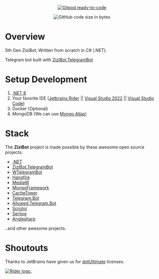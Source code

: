 <p align="center">
    <a href="https://gitpod.io/#https://github.com/azhe403/ZiziBot-Engine">
        <img src="https://img.shields.io/badge/Gitpod-ready--to--code-908a85?logo=gitpod" alt="Gitpod ready-to-code" />
    </a>
    <div align="center">
        <img src="https://img.shields.io/github/languages/code-size/azhe403/ZiziBot-Engine" alt="GitHub code size in bytes" />
    </div>
</p>

# Overview

5th Gen ZiziBot, Written from scratch in C# (.NET).

Telegram bot built with <a href="https://github.com/azhe403/ZiziBot.TelegramBot" target="_blank">ZiziBot.TelegramBot</a>

# Setup Development

1. <a href="https://dotnet.microsoft.com/en-us/download" target="_blank">.NET 8</a>
2. Your favorite IDE (<a href="https://www.jetbrains.com/rider?from=zizibot" target="_blank">Jetbrains Rider</a> || <a href="https://visualstudio.microsoft.com" target="_blank">Visual Studio 2022</a> || <a href="https://code.visualstudio.com" target="_blank">Visual Studio Code</a>)
3. Docker (Optional)
4. MongoDB (We can use <a href="https://www.mongodb.com/atlas/database" target="_blank">Mongo Atlas</a>)

# Stack

The **ZiziBot** project is made possible by these awesome open source projects:

<ul>
    <li><a href="https://github.com/dotnet" target="_blank">.NET</a></li>
    <li><a href="https://github.com/azhe403/ZiziBot.TelegramBot" target="_blank">ZiziBot.TelegramBot</a></li>
    <li><a href="https://github.com/wiz0u/WTelegramBot" target="_blank">WTelegramBot</a></li>
    <li><a href="https://github.com/HangfireIO" target="_blank">Hangfire</a></li>
    <li><a href="https://github.com/jbogard/MediatR" target="_blank">MediatR</a></li>
    <li><a href="https://github.com/TurnerSoftware/MongoFramework" target="_blank">MongoFramework</a></li>
    <li><a href="https://github.com/TurnerSoftware/CacheTower" target="_blank">CacheTower</a></li>
    <li><a href="https://github.com/TelegramBots/Telegram.Bot" target="_blank">Telegram.Bot</a></li>
    <li><a href="https://github.com/VodemSharp/Allowed.Telegram.Bot" target="_blank">Allowed.Telegram.Bot</a></li>
    <li><a href="https://github.com/khellang/Scrutor" target="_blank">Scrutor</a></li>
    <li><a href="https://github.com/serilog" target="_blank">Serilog</a></li>
    <li><a href="https://anglesharp.github.io" target="_blank">Anglesharp</a></li>
</ul>

..and other awesome projects.

# Shoutouts

Thanks to JetBrains have given us for
<a href="https://www.jetbrains.com/?from=zizibot" target="_blank">dotUltimate</a> licenses.

<a href="https://www.jetbrains.com/?from=zizibot" target="_blank">
    <img src="https://resources.jetbrains.com/storage/products/company/brand/logos/jb_beam.svg" alt="Rider logo.">
</a>
